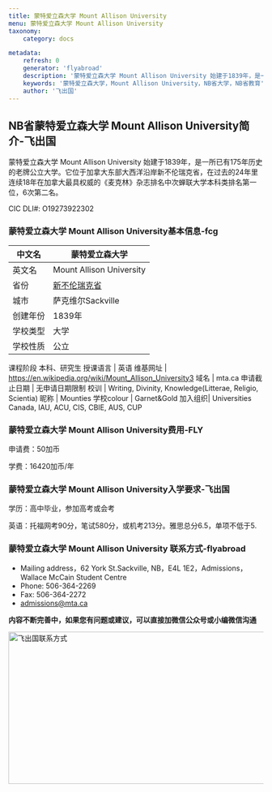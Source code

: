 ```yaml
---
title: 蒙特爱立森大学 Mount Allison University
menu: 蒙特爱立森大学 Mount Allison University
taxonomy:
    category: docs

metadata:
    refresh: 0
    generator: 'flyabroad'
    description: '蒙特爱立森大学 Mount Allison University 始建于1839年，是一所已有175年历史的老牌公立大学。它位于加拿大东部大西洋沿岸新不伦瑞克省，在过去的24年里连续18年在加拿大最具权威的《麦克林》杂志排名中次蝉联大学本科类排名第一位，6次第二名。'
    keywords: '蒙特爱立森大学，Mount Allison University，NB省大学，NB省教育'
    author: '飞出国'
---
```

## NB省蒙特爱立森大学 Mount Allison University简介-飞出国

蒙特爱立森大学 Mount Allison University 始建于1839年，是一所已有175年历史的老牌公立大学。它位于加拿大东部大西洋沿岸新不伦瑞克省，在过去的24年里连续18年在加拿大最具权威的《麦克林》杂志排名中次蝉联大学本科类排名第一位，6次第二名。

CIC DLI#: O19273922302

### 蒙特爱立森大学 Mount Allison University基本信息-fcg

中文名 | 蒙特爱立森大学
----|--------
英文名 | Mount Allison University
省份 | [新不伦瑞克省]
城市 | 萨克维尔Sackville
创建年份 | 1839年
学校类型 | 大学
学校性质 | 公立
课程阶段 本科、研究生
授课语言 | 英语
维基网址 | https://en.wikipedia.org/wiki/Mount_Allison_University3
域名 | mta.ca
申请截止日期 | 无申请日期限制
校训 | Writing, Divinity, Knowledge(Litterae, Religio, Scientia)
昵称 | Mounties
学校colour | Garnet&Gold
加入组织| Universities Canada, IAU, ACU, CIS, CBIE, AUS, CUP

### 蒙特爱立森大学 Mount Allison University费用-FLY

申请费：50加币

学费：16420加币/年

### 蒙特爱立森大学 Mount Allison University入学要求-飞出国

学历：高中毕业，参加高考或会考

英语：托福网考90分，笔试580分，或机考213分。雅思总分6.5，单项不低于5.

### 蒙特爱立森大学 Mount Allison University 联系方式-flyabroad

* Mailing address，62 York St.Sackville, NB，E4L 1E2，Admissions，Wallace McCain Student Centre
* Phone: 506-364-2269
* Fax: 506-364-2272
* admissions@mta.ca

**内容不断完善中，如果您有问题或建议，可以直接加微信公众号或小编微信沟通**

<img src="http://wx1.sinaimg.cn/mw1024/892c310fly1fgkvndf1s9j20p008d0v3.jpg" width = "900" height = "300" alt="飞出国联系方式" align=center />

[新不伦瑞克省]:/ca/nb